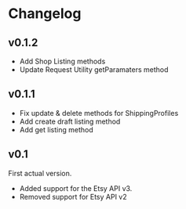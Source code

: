 # Changelog

## v0.1.2
* Add Shop Listing methods
* Update Request Utility getParamaters method


## v0.1.1
* Fix update & delete methods for ShippingProfiles
* Add create draft listing method
* Add get listing method

## v0.1
First actual version.

* Added support for the Etsy API v3.
* Removed support for Etsy API v2
